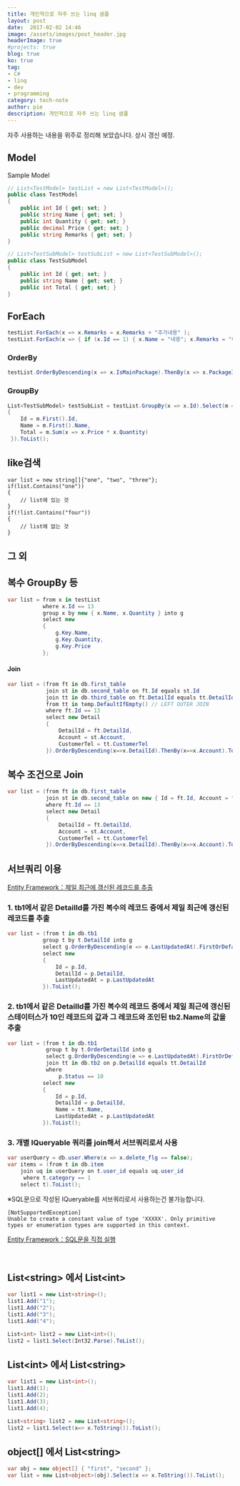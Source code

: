 ```yaml
---
title: 개인적으로 자주 쓰는 linq 샘플
layout: post
date:  2017-02-02 14:46
image: /assets/images/post_header.jpg
headerImage: true
#projects: true
blog: true
ko: true
tag:
- C#
- linq
- dev
- programming
category: tech-note
author: pie
description: 개인적으로 자주 쓰는 linq 샘플
---
```

자주 사용하는 내용을 위주로 정리해 보았습니다. 상시 갱신 예정.

## Model

Sample Model
```cs
// List<TestModel> testList = new List<TestModel>();
public class TestModel
{
	public int Id { get; set; }
	public string Name { get; set; }
	public int Quantity { get; set; }
	public decimal Price { get; set; }
	public string Remarks { get; set; }
}

// List<TestSubModel> testSubList = new List<TestSubModel>();
public class TestSubModel
{
	public int Id { get; set; }
	public string Name { get; set; }
	public int Total { get; set; }
}
```

## ForEach

```cs
testList.ForEach(x => x.Remarks = x.Remarks + "추가내용" );
testList.ForEach(x => { if (x.Id == 1) { x.Name = "내용"; x.Remarks = "내용"; } });
```

### OrderBy
```cs
testList.OrderByDescending(x => x.IsMainPackage).ThenBy(x => x.PackageId).ToList();
```

### GroupBy
```cs
List<TestSubModel> testSubList = testList.GroupBy(x => x.Id).Select(m => new TestSubModel
{
	Id = m.First().Id,
	Name = m.First().Name,
	Total = m.Sum(x => x.Price * x.Quantity)
 }).ToList();
```

## like검색

```
var list = new string[]{"one", "two", "three"};
if(list.Contains("one"))
{
	// list에 있는 것
}
if(!list.Contains("four"))
{
	// list에 없는 것
}
```

## 그 외
## 복수 GroupBy 등
```cs
var list = from x in testList
		   where x.Id == 13
		   group x by new { x.Name, x.Quantity } into g
		   select new
		   {
			   g.Key.Name,
			   g.Key.Quantity,
			   g.Key.Price
		   };
```
#### Join
```cs
var list = (from ft in db.first_table
			join st in db.second_table on ft.Id equals st.Id
			join tt in db.third_table on ft.DetailId equals tt.DetailId into temp
			from tt in temp.DefaultIfEmpty() // LEFT OUTER JOIN 
			where ft.Id == 13
			select new Detail
			{
				DetailId = ft.DetailId,
				Account = st.Account,
				CustomerTel = tt.CustomerTel
			}).OrderByDescending(x=>x.DetailId).ThenBy(x=>x.Account).ToList();
```
## 복수 조건으로 Join
```cs
var list = (from ft in db.first_table
			join st in db.second_table on new { Id = ft.Id, Account = "Account" } equals new { Id = st.Id, Account = st.Account } // join by multiple values
			where ft.Id == 13
			select new Detail
			{
				DetailId = ft.DetailId,
				Account = st.Account,
				CustomerTel = tt.CustomerTel
			}).OrderByDescending(x=>x.DetailId).ThenBy(x=>x.Account).ToList();

```


## 서브쿼리 이용
[Entity Framework：제일 최근에 갱신된 레코드를 추출](/entry/blog/0021/)

### 1. tb1에서 같은 DetailId를 가진 복수의 레코드 중에서 제일 최근에 갱신된 레코드를 추출

```cs
var list = (from t in db.tb1
		   group t by t.DetailId into g
		   select g.OrderByDescending(e => e.LastUpdatedAt).FirstOrDefault() into p
		   select new 
		   {
			   Id = p.Id,
			   DetailId = p.DetailId,
			   LastUpdatedAt = p.LastUpdatedAt
		   }).ToList();
```

### 2. tb1에서 같은 DetailId를 가진 복수의 레코드 중에서 제일 최근에 갱신된 스테이터스가 10인 레코드의 값과 그 레코드와 조인된 tb2.Name의 값을 추출
```cs
var list = (from t in db.tb1
			group t by t.OrderDetailId into g
			select g.OrderByDescending(e => e.LastUpdatedAt).FirstOrDefault() into p
			join tt in db.tb2 on p.DetailId equals tt.DetailId
			where 
				p.Status == 10
		   select new 
		   {
			   Id = p.Id,
			   DetailId = p.DetailId,
			   Name = tt.Name,
			   LastUpdatedAt = p.LastUpdatedAt
		   }).ToList();
```

### 3. 개별 IQueryable 쿼리를 join해서 서브쿼리로서 사용
```cs
var userQuery = db.user.Where(x => x.delete_flg == false);
var items = (from t in db.item
	join uq in userQuery on t.user_id equals uq.user_id
	 where t.category == 1
	select t).ToList();
```
※SQL문으로 작성된 IQueryable를 서브쿼리로서 사용하는건 불가능합니다.

```
[NotSupportedException]
Unable to create a constant value of type 'XXXXX'. Only primitive types or enumeration types are supported in this context.
```

[Entity Framework：SQL문을 직접 실행](/entry/blog/0023/)

<br>

## List<string\> 에서 List<int\>
```cs
var list1 = new List<string>();
list1.Add("1");
list1.Add("2");
list1.Add("3");
list1.Add("4");

List<int> list2 = new List<int>();
list2 = list1.Select(Int32.Parse).ToList();
```

## List<int\> 에서 List<string\>
```cs
var list1 = new List<int>();
list1.Add(1);
list1.Add(2);
list1.Add(3);
list1.Add(4);

List<string> list2 = new List<string>();
list2 = list1.Select(x=> x.ToString()).ToList();
```

## object[] 에서 List<string\>
```cs
var obj = new object[] { "first", "second" };
var list = new List<object>(obj).Select(x => x.ToString()).ToList();
```

